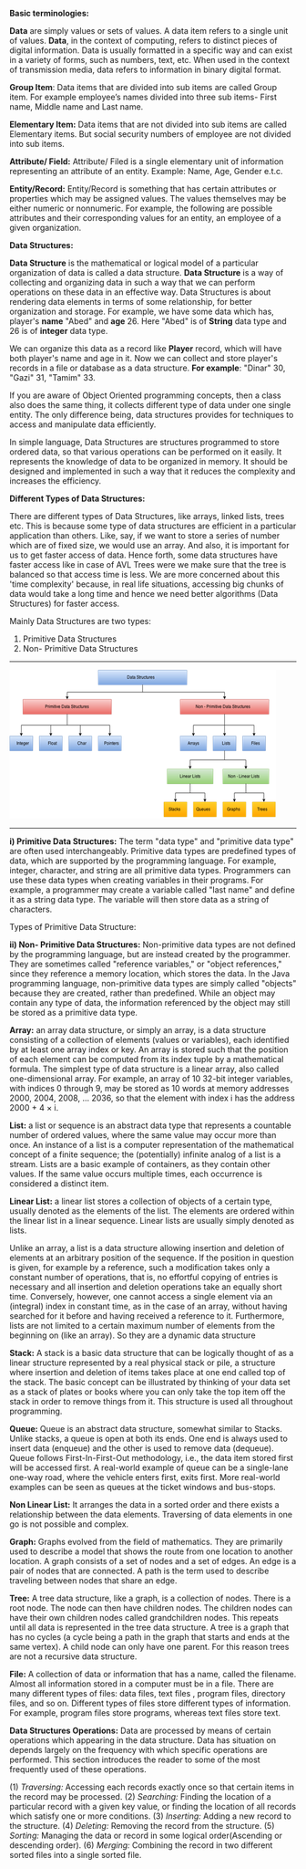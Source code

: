 
**Basic terminologies:**

**Data** are simply values or sets of values. A data item refers to a single unit of values. **Data**, in the context of computing, refers to distinct pieces of digital information. Data is usually formatted in a specific way and can exist in a variety of forms, such as numbers, text, etc. When used in the context of transmission media, data refers to information in binary digital format.

**Group Item**: Data items that are divided into sub items are called Group item. For example employee’s names divided into three sub items- First name, Middle name and Last name.

**Elementary Item:** Data items that are not divided into sub items are called Elementary items. But social security numbers of employee are not divided into sub items.

**Attribute/ Field:** Attribute/ Filed is a single elementary unit of information representing an attribute of an entity. Example: Name, Age, Gender e.t.c.

**Entity/Record:** Entity/Record is something that has certain attributes or properties which may be assigned values. The values themselves may be either numeric or nonnumeric. For example, the following are possible attributes and their corresponding values for an entity, an employee of a given organization.

**Data Structures:**

**Data Structure** is the mathematical or logical model of a particular organization of data is called a data structure. **Data Structure** is a way of collecting and organizing data in such a way that we can perform operations on these data in an effective way. Data Structures is about rendering data elements in terms of some relationship, for better organization and storage. For example, we have some data which has, player's **name** "Abed" and **age** 26. Here "Abed" is of **String** data type and 26 is of **integer** data type.

We can organize this data as a record like **Player** record, which will have both player's name and age in it. Now we can collect and store player's records in a file or database as a data structure. **For example**: "Dinar" 30, "Gazi" 31, "Tamim" 33.

If you are aware of Object Oriented programming concepts, then a class also does the same thing, it collects different type of data under one single entity. The only difference being, data structures provides for techniques to access and manipulate data efficiently.

In simple language, Data Structures are structures programmed to store ordered data, so that various operations can be performed on it easily. It represents the knowledge of data to be organized in memory. It should be designed and implemented in such a way that it reduces the complexity and increases the efficiency.


**Different Types of Data Structures:**

There are different types of Data Structures, like arrays, linked lists, trees etc. This is because some type of data structures are efficient in a particular application than others. Like, say, if we want to store a series of number which are of fixed size, we would use an array. And also, it is important for us to get faster access of data. Hence forth, some data structures have faster access like in case of AVL Trees were we make sure that the tree is balanced so that access time is less. We are more concerned about this 'time complexity' because, in real life situations, accessing big chunks of data would take a long time and hence we need better algorithms (Data Structures) for faster access.

Mainly Data Structures are two types:

1) Primitive Data Structures
1) Non- Primitive Data Structures
***
![](./23_Media/data_types.jpg)
***


**i) Primitive Data Structures:** The term "data type" and "primitive data type" are often used interchangeably. Primitive data types are predefined types of data, which are supported by the programming language. For example, integer, character, and string are all primitive data types. Programmers can use these data types when creating variables in their programs. For example, a programmer may create a variable called "last name" and define it as a string data type. The variable will then store data as a string of characters.

Types of Primitive Data Structure:

**ii) Non- Primitive Data Structures:** Non-primitive data types are not defined by the programming language, but are instead created by the programmer. They are sometimes called "reference variables," or "object references," since they reference a memory location, which stores the data. In the Java programming language, non-primitive data types are simply called "objects" because they are created, rather than predefined. While an object may contain any type of data, the information referenced by the object may still be stored as a primitive data type.

**Array:** an array data structure, or simply an array, is a data structure consisting of a collection of elements (values or variables), each identified by at least one array index or key. An array is stored such that the position of each element can be computed from its index tuple by a mathematical formula. The simplest type of data structure is a linear array, also called one-dimensional array. For example, an array of 10 32-bit integer variables, with indices 0 through 9, may be stored as 10 words at memory addresses 2000, 2004, 2008, ... 2036, so that the element with index i has the address 2000 + 4 × i.

**List:** a list or sequence is an abstract data type that represents a countable number of ordered values, where the same value may occur more than once. An instance of a list is a computer representation of the mathematical concept of a finite sequence; the (potentially) infinite analog of a list is a stream. Lists are a basic example of containers, as they contain other values. If the same value occurs multiple times, each occurrence is considered a distinct item.

**Linear List:** a linear list stores a collection of objects of a certain type, usually denoted as the elements of the list. The elements are ordered within the linear list in a linear sequence. Linear lists are usually simply denoted as lists.

Unlike an array, a list is a data structure allowing insertion and deletion of elements at an arbitrary position of the sequence. If the position in question is given, for example by a reference, such a modification takes only a constant number of operations, that is, no effortful copying of entries is necessary and all insertion and deletion operations take an equally short time. Conversely, however, one cannot access a single element via an (integral) index in constant time, as in the case of an array, without having searched for it before and having received a reference to it. Furthermore, lists are not limited to a certain maximum number of elements from the beginning on (like an array). So they are a dynamic data structure

**Stack:** A stack is a basic data structure that can be logically thought of as a linear structure represented by a real physical stack or pile, a structure where insertion and deletion of items takes place at one end called top of the stack. The basic concept can be illustrated by thinking of your data set as a stack of plates or books where you can only take the top item off the stack in order to remove things from it. This structure is used all throughout programming.

**Queue:** Queue is an abstract data structure, somewhat similar to Stacks. Unlike stacks, a queue is open at both its ends. One end is always used to insert data (enqueue) and the other is used to remove data (dequeue). Queue follows First-In-First-Out methodology, i.e., the data item stored first will be accessed first. A real-world example of queue can be a single-lane one-way road, where the vehicle enters first, exits first. More real-world examples can be seen as queues at the ticket windows and bus-stops.

**Non Linear List:** It arranges the data in a sorted order and there exists a relationship between the data elements. Traversing of data elements in one go is not possible and complex.

**Graph:** Graphs evolved from the field of mathematics. They are primarily used to describe a model that shows the route from one location to another location. A graph consists of a set of nodes and a set of edges. An edge is a pair of nodes that are connected. A path is the term used to describe traveling between nodes that share an edge.

**Tree:** A tree data structure, like a graph, is a collection of nodes. There is a root node. The node can then have children nodes. The children nodes can have their own children nodes called grandchildren nodes. This repeats until all data is represented in the tree data structure. A tree is a graph that has no cycles (a cycle being a path in the graph that starts and ends at the same vertex). A child node can only have one parent. For this reason trees are not a recursive data structure.

**File:** A collection of data or information that has a name, called the filename. Almost all information stored in a computer must be in a file. There are many different types of files: data files, text files , program files, directory files, and so on. Different types of files store different types of information. For example, program files store programs, whereas text files store text.


**Data Structures Operations:** Data are processed by means of certain operations which appearing in the data structure. Data has situation on depends largely on the frequency with which specific operations are performed. This section introduces the reader to some of the most frequently used of these operations.

(1) *Traversing:* Accessing each records exactly once so that certain items in the record may be processed.
(2) *Searching:* Finding the location of a particular record with a given key value, or finding the location of all records which satisfy one or more conditions.
(3) *Inserting:* Adding a new record to the structure.
(4) *Deleting:* Removing the record from the structure.
(5) *Sorting:* Managing the data or record in some logical order(Ascending or descending order).
(6) *Merging:* Combining the record in two different sorted files into a single sorted file.
